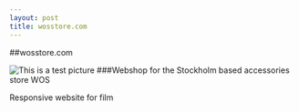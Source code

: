 ```yaml
---
layout: post
title: wosstore.com
---
```

##wosstore.com

![This is a test picture]({{site.url}}/images/wostest.png)
###Webshop for the Stockholm based accessories store WOS

Responsive website for film


